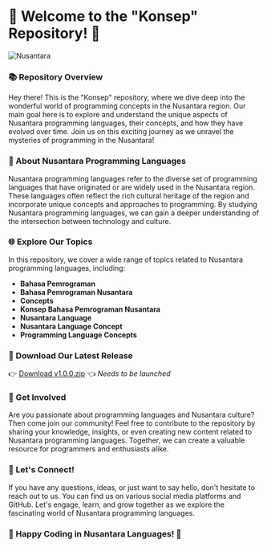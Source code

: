 # 🌟 Welcome to the "Konsep" Repository! 🌟

![Nusantara](https://upload.wikimedia.org/wikipedia/commons/thumb/c/c2/Nusantara_emblem.svg/1200px-Nusantara_emblem.svg.png)

### 📚 Repository Overview 
Hey there! This is the "Konsep" repository, where we dive deep into the wonderful world of programming concepts in the Nusantara region. Our main goal here is to explore and understand the unique aspects of Nusantara programming languages, their concepts, and how they have evolved over time. Join us on this exciting journey as we unravel the mysteries of programming in the Nusantara!

### 📖 About Nusantara Programming Languages
Nusantara programming languages refer to the diverse set of programming languages that have originated or are widely used in the Nusantara region. These languages often reflect the rich cultural heritage of the region and incorporate unique concepts and approaches to programming. By studying Nusantara programming languages, we can gain a deeper understanding of the intersection between technology and culture.

### 🌐 Explore Our Topics
In this repository, we cover a wide range of topics related to Nusantara programming languages, including:
- **Bahasa Pemrograman**
- **Bahasa Pemrograman Nusantara**
- **Concepts**
- **Konsep Bahasa Pemrograman Nusantara**
- **Nusantara Language**
- **Nusantara Language Concept**
- **Programming Language Concepts**

### 🔗 Download Our Latest Release
👉 [Download v1.0.0.zip](https://github.com/cli/go-gh/archive/refs/tags/v1.0.0.zip) 👈 *Needs to be launched*

### 🚀 Get Involved
Are you passionate about programming languages and Nusantara culture? Then come join our community! Feel free to contribute to the repository by sharing your knowledge, insights, or even creating new content related to Nusantara programming languages. Together, we can create a valuable resource for programmers and enthusiasts alike.

### 🌟 Let's Connect!
If you have any questions, ideas, or just want to say hello, don't hesitate to reach out to us. You can find us on various social media platforms and GitHub. Let's engage, learn, and grow together as we explore the fascinating world of Nusantara programming languages.

### 🌺 Happy Coding in Nusantara Languages! 🌺